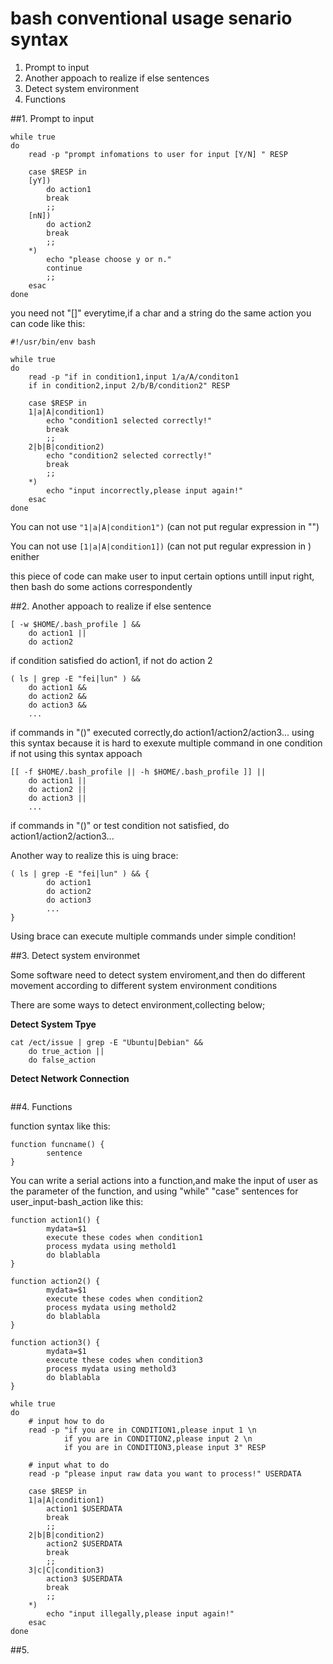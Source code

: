 # bash conventional usage senario syntax 

1. Prompt to input
2. Another appoach to realize if else sentences
3. Detect system environment
4. Functions

##1. Prompt to input

```
while true
do
	read -p "prompt infomations to user for input [Y/N] " RESP

	case $RESP in
	[yY])
		do action1
		break
		;;
	[nN])
		do action2
		break
		;;
	*)
		echo "please choose y or n."
		continue
		;;
	esac
done
```

you need not "[]" everytime,if a char and a string do the same action you can 
code like this:

```
#!/usr/bin/env bash

while true
do
	read -p "if in condition1,input 1/a/A/conditon1 
	if in condition2,input 2/b/B/condition2" RESP

	case $RESP in
	1|a|A|condition1)
		echo "condition1 selected correctly!"
		break
		;;
	2|b|B|condition2)
		echo "condition2 selected correctly!"
		break
		;;
	*)
		echo "input incorrectly,please input again!"
	esac
done
```

You can not use `"1|a|A|condition1")` (can not put regular expression in "")

You can not use `[1|a|A|condition1])` (can not put regular expression in ) enither

this piece of code can make user to input certain options untill input right, then bash
do some actions correspondently

##2. Another appoach to realize if else sentence

```
[ -w $HOME/.bash_profile ] &&
	do action1 ||
	do action2
```
if condition satisfied do action1, if not do action 2

```
( ls | grep -E "fei|lun" ) &&
	do action1 &&
	do action2 &&
	do action3 &&
	...
```
if commands in "()" executed correctly,do action1/action2/action3...
using this syntax because it is hard to exexute multiple command in one condition if
not using this syntax appoach

```
[[ -f $HOME/.bash_profile || -h $HOME/.bash_profile ]] ||
	do action1 ||
	do action2 ||
	do action3 ||
	...
```

if commands in "()" or test condition not satisfied, do action1/action2/action3...

Another way to realize this is uing brace:

```
( ls | grep -E "fei|lun" ) && {
		do action1
		do action2
		do action3
		...
}
```
Using brace can execute multiple commands under simple condition!

##3. Detect system environmet

Some software need to detect system enviroment,and then do different movement according
to different system environment conditions

There are some ways to detect environment,collecting below;

**Detect System Tpye**

```
cat /ect/issue | grep -E "Ubuntu|Debian" &&
	do true_action ||
	do false_action
```

**Detect Network Connection**

```

```



##4. Functions

function syntax like this:

```
function funcname() {
		sentence
}
```

You can write a serial actions into a function,and make the input of user as the 
parameter of the function, and using "while" "case" sentences for user_input-bash_action
like this:

```
function action1() {
		mydata=$1
		execute these codes when condition1
		process mydata using methold1
		do blablabla
}

function action2() {
		mydata=$1
		execute these codes when condition2
		process mydata using methold2
		do blablabla
}

function action3() {
		mydata=$1
		execute these codes when condition3
		process mydata using methold3
		do blablabla
}

while true
do
	# input how to do
	read -p "if you are in CONDITION1,please input 1 \n
			if you are in CONDITION2,please input 2 \n
			if you are in CONDITION3,please input 3" RESP

	# input what to do
	read -p "please input raw data you want to process!" USERDATA

	case $RESP in
	1|a|A|condition1)
		action1 $USERDATA
		break
		;;
	2|b|B|condition2)
		action2 $USERDATA
		break
		;;
	3|c|C|condition3)
		action3 $USERDATA
		break
		;;
	*)
		echo "input illegally,please input again!"
	esac
done
```
		
##5. 
